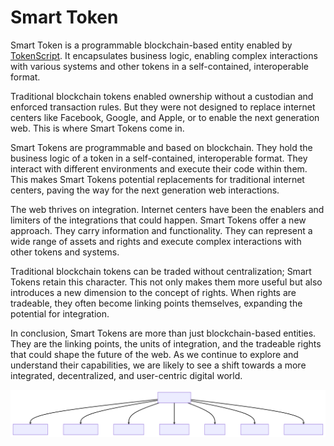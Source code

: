 # Smart Token

Smart Token is a programmable blockchain-based entity enabled by [TokenScript](TokenScript.md). It encapsulates business logic, enabling complex interactions with various systems and other tokens in a self-contained, interoperable format.

Traditional blockchain tokens enabled ownership without a custodian and enforced transaction rules. But they were not designed to replace internet centers like Facebook, Google, and Apple, or to enable the next generation web. This is where Smart Tokens come in.

Smart Tokens are programmable and based on blockchain. They hold the business logic of a token in a self-contained, interoperable format. They interact with different environments and execute their code within them. This makes Smart Tokens potential replacements for traditional internet centers, paving the way for the next generation web interactions.

The web thrives on integration. Internet centers have been the enablers and limiters of the integrations that could happen. Smart Tokens offer a new approach. They carry information and functionality. They can represent a wide range of assets and rights and execute complex interactions with other tokens and systems.

Traditional blockchain tokens can be traded without centralization; Smart Tokens retain this character. This not only makes them more useful but also introduces a new dimension to the concept of rights. When rights are tradeable, they often become linking points themselves, expanding the potential for integration.

In conclusion, Smart Tokens are more than just blockchain-based entities. They are the linking points, the units of integration, and the tradeable rights that could shape the future of the web. As we continue to explore and understand their capabilities, we are likely to see a shift towards a more integrated, decentralized, and user-centric digital world.

[](https://showme.redstarplugin.com/s/3LKdfbxm) ![](SmartTokenCapabilitiesInteractions.svg)
